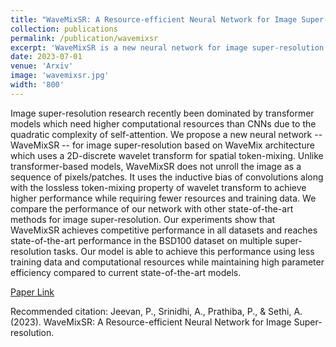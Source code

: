 ```yaml
---
title: "WaveMixSR: A Resource-efficient Neural Network for Image Super-resolution"
collection: publications
permalink: /publication/wavemixsr
excerpt: 'WaveMixSR is a new neural network for image super-resolution that uses the WaveMix architecture, which is based on a 2D-discrete wavelet transform for spatial token-mixing, and achieves higher performance while requiring fewer resources and training data than transformer-based models.'
date: 2023-07-01
venue: 'Arxiv'
image: 'wavemixsr.jpg'
width: '800'
---
```

Image super-resolution research recently been dominated by transformer models which need higher computational resources than CNNs due to the quadratic complexity of self-attention. We propose a new neural network -- WaveMixSR -- for image super-resolution based on WaveMix architecture which uses a 2D-discrete wavelet transform for spatial token-mixing. Unlike transformer-based models, WaveMixSR does not unroll the image as a sequence of pixels/patches. It uses the inductive bias of convolutions along with the lossless token-mixing property of wavelet transform to achieve higher performance while requiring fewer resources and training data. We compare the performance of our network with other state-of-the-art methods for image super-resolution. Our experiments show that WaveMixSR achieves competitive performance in all datasets and reaches state-of-the-art performance in the BSD100 dataset on multiple super-resolution tasks. Our model is able to achieve this performance using less training data and computational resources while maintaining high parameter efficiency compared to current state-of-the-art models.

[Paper Link](https://arxiv.org/abs/2307.00430)

Recommended citation: Jeevan, P., Srinidhi, A., Prathiba, P., & Sethi, A. (2023). WaveMixSR: A Resource-efficient Neural Network for Image Super-resolution.